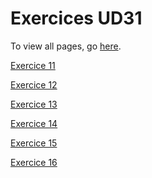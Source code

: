 <h1>Exercices UD31</h1>
<p>To view all pages, go <a href="https://jvprz.github.io/jps_java_reus/UD31/">here</a>.</p>

<p><a href="https://jvprz.github.io/jps_java_reus/UD31/Ejercicio_11/index.html">Exercice 11</a></p>
<p><a href="https://jvprz.github.io/jps_java_reus/UD31/Ejercicio_12/index.html">Exercice 12</a></p>
<p><a href="https://jvprz.github.io/jps_java_reus/UD31/Ejercicio_13/index.html">Exercice 13</a></p>
<p><a href="https://jvprz.github.io/jps_java_reus/UD31/Ejercicio_14/index.html">Exercice 14</a></p>
<p><a href="https://jvprz.github.io/jps_java_reus/UD31/Ejercicio_15/index.html">Exercice 15</a></p>
<p><a href="https://jvprz.github.io/jps_java_reus/UD31/Ejercicio_16/index.html">Exercice 16</a></p>

